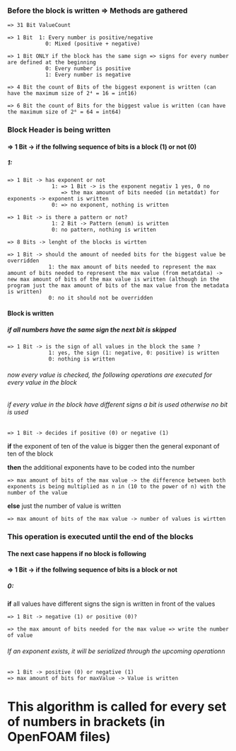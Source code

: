 ### Before the block is written => Methods are gathered
```
=> 31 Bit ValueCount
```
```
=> 1 Bit  1: Every number is positive/negative
            0: Mixed (positive + negative)
```
```
=> 1 Bit ONLY if the block has the same sign => signs for every number are defined at the beginning
            0: Every number is positive
            1: Every number is negative
```
```
=> 4 Bit the count of Bits of the biggest exponent is written (can have the maximum size of 2⁴ = 16 = int16)
```
```
=> 6 Bit the count of Bits for the biggest value is written (can have the maximum size of 2⁶ = 64 = int64)
```
### Block Header is being written

#### => 1 Bit -> if the follwing sequence of bits is a block (1) or not (0)
##### 1:
```
=> 1 Bit -> has exponent or not
              1: => 1 Bit -> is the exponent negativ 1 yes, 0 no
                 => the max amount of bits needed (in metatdat) for exponents -> exponent is written 
              0: => no exponent, nothing is written
```
```
=> 1 Bit -> is there a pattern or not? 
              1: 2 Bit -> Pattern (enum) is written 
              0: no pattern, nothing is written
``` 
```
=> 8 Bits -> lenght of the blocks is wirtten 
```
```
=> 1 Bit -> should the amount of needed bits for the biggest value be overridden
             1: the max amount of bits needed to represent the max amount of bits needed to represent the max value (from metatdata) -> new max amount of bits of the max value is written (although in the program just the max amount of bits of the max value from the metadata is written)
             0: no it should not be overridden
```                  
#### Block is written
##### if all numbers have the same sign the next bit is skipped 
```      
=> 1 Bit -> is the sign of all values in the block the same ?
             1: yes, the sign (1: negative, 0: positive) is written
             0: nothing is written
```                  
###### now every value is checked, the following operations are executed for every value in the block 
###### if every value in the block have different signs a bit is used otherwise no bit is used 
```        
=> 1 Bit -> decides if positive (0) or negative (1)
```        
**if** the exponent of ten of the value is bigger then the general exponant of ten of the block

**then** the additional exponents have to be coded into the number
```
=> max amount of bits of the max value -> the difference between both exponents is being multiplied as n in (10 to the power of n) with the number of the value
```
**else** just the number of value is written
```
=> max amount of bits of the max value -> number of values is wirtten 
```
### This operation is executed until the end of the blocks 

#### The next case happens if no block is following 
#### => 1 Bit -> if the follwing sequence of bits is a block or not 
##### 0: 
**if** all values have different signs the sign is written in front of the values 
```
=> 1 Bit -> negative (1) or positive (0)?
```
```
=> the max amount of bits needed for the max value => write the number of value
```        
###### If an exponent exists, it will be serialized through the upcoming operationn
```        
=> 1 Bit -> positive (0) or negative (1)
=> max amount of bits for maxValue -> Value is written
```          

# This algorithm is called for every set of numbers in brackets (in OpenFOAM files)
